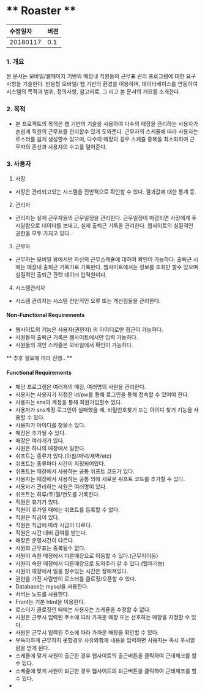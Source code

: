 # ** Roaster **

| 수정일자     |     버젼     |
| :------------- |  :---------------- |
| 20180117       | 0.1       |


### 1. 개요

본 문서는 모바일/웹페이지 기반의 매장내 직원들의 근무표 관리 프로그램에 대한 요구사항을 기술한다. 반응형 모바일/ 웹 기반의 환경을 이용하며, 데이터베이스를 연동하여 시스템의 목적과 범위, 정의사항, 참고자료, 그 리고 본 문서의 개요를 소개한다.

### 2. 목적

+ 본 프로젝트의 목적은 웹 기반의 기술을 사용하여 다수의 매장을 관리하는 사용자가 손쉽게 직원의 근무표를 관리할수 있게 도와준다. 근무자의 스케쥴에 따라 사용자는 로스터를 쉽게 생성할수 있으며, 다수의 매장의 경우 스케쥴 중복을 최소화하며 근무자의 혼선과 사용자의 수고를 덜어준다.

### 3. 사용자

1. 사장
  - 사장은 관리되고있는 시스템을 전반적으로 확인할 수 있다. 결과값에 대한 통계 등.
2. 관리자
  - 관리자는 실제 근무자들의 근무일정을 관리한다. 근무일정이 마감되면 사장에게 푸시알람으로 데이터를 보내고, 실제 출퇴근 기록을 관리한다. 웹사이트의 실질적인 권한을 모두 가지고 있다.
3. 근무자
  - 근무자는 모바일 뷰에서만 자신의 근무스케쥴에 대하여 확인이 가능하다. 출퇴근 시에는 매장내 출퇴근 기록기로 기록한다. 웹사이트에서는 정보를 조회만 할수 있으며 실질적인 출퇴근 관련 데이터 입력원이다.
4. 시스템관리자
  - 시스템 관리자는 시스템 전반적인 오류 또는 개선점들을 관리한다.

#### Non-Functional Requirements

- 웹사이트의 기능은 사용자(권한자) 의 아이디로만 접근이 가능하다.
- 사원들의 출퇴근 기록은 웹사이트에서만 입력 가능하다.
- 사원들의 개인 스케쥴은 모바일에서 확인이 가능하다.

** 추후 필요에 따라 진행.. **

#### Functional Requirements

-   해당 프로그램은 여러개의 매장, 여러명의 사원을 관리한다.
-   사용자는 사용자가 지정한 id/pw를 통해 로그인을 통해 접속할 수 있어야 한다.
-   사용자는 sns의 계정을 통해 회원가입할수 있다.
-   사용자가 sns계정 로그인이 실패했을 때, 비밀번호찾기 또는 아이디 찾기 기능을  사용할 수 있다.
-   사용자가 아이디를 찾을수 있다.
-   매장은 추가될 수 있다.
-   매장은 여러개가 있다.
-   사원은 하나의 매장에서 일한다.
-  쉬프트는 종류가 있다.(아침/저녁/새벽/etc)
-  쉬프트는 종류마다 시간이 지정되어있다.
-  쉬프트는 매장에서 사용하는 공통 쉬프트 코드가 있다.
-  사용자는 매장에서 사용하는 공통 외에 새로운 쉬프트 코드를 추가할 수 있다.
-  사용자가 관리하는 사원은 여러명이 있다.
-  쉬프트는 하루/주/월/연도를 기록한다.
-  직원은 휴가가 있다.
-  직원이 휴가일 때에는 쉬프트를 등록할 수 없다.
-  직원은 직급이 있다.
-  직원은 직급에 따라 시급이 다르다.
-  직원은 시간 대비 급여를 받는다.
-  매장은 운영시간이 다르다.
-  사원의 근무표는 중복될수 없다.
-  사원이 속한 매장에서 다른매장으로 이동할 수 있다.(근무지이동)
-  사원이 속한 매장에서 다른매장으로 도와주러 갈 수 있다.(헬퍼기능)
-  사원이 매장에서 일을 할수있는 시간은 정해져있다.
-  권한을 가진 사람만이 로스터를 클로징/오픈할 수 있다.
-  Database는 mysql을 사용한다.
-  서버는 노드를 사용한다.
-  Front는 기본 html을 이용한다.
-  로스터가 클로징인 때에는 사용자는 스케쥴을 수정할 수 없다.
-  사원은 근무시 입력된 주소에 따라 가까운 매장 또는 선호하는 매장을 지정할 수 있다.
-  사원은 근무시 입력된 주소에 따라 가까운 매장을 확인할 수 있다.
-  부득이하게 근무하지 못할경우 사유와함께 내용을 입력하면 사용자는 즉시 푸시알람을 받게 된다.
-  스케쥴에 맞게 사원이 출근한 경우 웹사이트의 출근버튼을 클릭하여 근태체크를 할 수 있다.
-  스케쥴에 맞게 사원이 퇴근한 경우 웹사이트의 퇴근버튼을 클릭하여 근태체크를 할 수 있다.
-   
